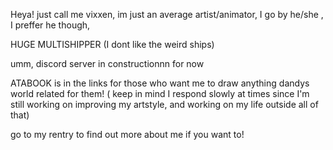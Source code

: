 Heya! just call me vixxen, im just an average artist/animator,  I go by he/she , I preffer he though, 

HUGE MULTISHIPPER (I dont like the weird ships) 

umm, discord server in constructionnn for now 

ATABOOK is in the links for those who want me to draw anything dandys world related for them! ( keep in mind I respond slowly at times since I'm still working on improving my artstyle, and working on my life outside all of that)


go to my rentry to find out more about me  if you want to!
